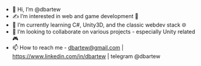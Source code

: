 - 👋 Hi, I’m @dbartew
- ✍ I’m interested in web and game development 👾
- 🌱 I’m currently learning C#, Unity3D, and the classic webdev stack 🌐
- 💞️ I’m looking to collaborate on various projects - especially Unity related 🎮 
- 📫 How to reach me - dbartew@gmail.com | https://www.linkedin.com/in/dbartew | telegram @dbartew

<!---
dbartew/dbartew is a ✨ special ✨ repository because its `README.md` (this file) appears on your GitHub profile.
You can click the Preview link to take a look at your changes.
--->
